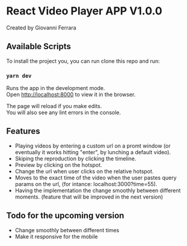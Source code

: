 # React Video Player APP V1.0.0
Created by Giovanni Ferrara
## Available Scripts

To install the project you, you can run clone this repo and run: 

### `yarn dev`

Runs the app in the development mode.<br>
Open [http://localhost:8000](http://localhost:3000) to view it in the browser.

The page will reload if you make edits.<br>
You will also see any lint errors in the console.

## Features

- Playing videos by entering a custom url on a promt window (or eventually it works hitting "enter", by lunching a default video).
- Skiping the reproduction by clicking the timeline.
- Preview by clicking on the hotspot.
- Change the url when user clicks on the relative hotspot.
- Moves to the exact time of the video when the user pastes query params on the url, (for intance: localhost:3000?time=55).
- Having the implementation the change smoothly between different moments. (feature that will be improved in the next version)

## Todo for the upcoming version

- Change smoothly between different times
- Make it responsive for the mobile
